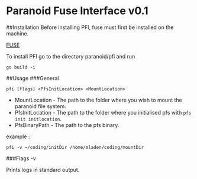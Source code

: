 Paranoid Fuse Interface v0.1
=============================
##Installation
Before installing PFI, fuse must first be installed on the machine.

[FUSE](http://fuse.sourceforge.net/)

To install PFI go to the directory paranoid/pfi and run
```
go build -i
```
##Usage
###General
```
pfi [flags] <PfsInitLocation> <MountLocation>
```

* MountLocation - The path to the folder where you wish to mount the paranoid file system.
* PfsInitLocation - The path to the folder where you initialised pfs with `pfs init initlocation`.
* PfsBinaryPath - The path to the pfs binary.

example :
```
pfi -v ~/coding/initDir /home/mladen/coding/mountDir
```

###Flags
-v

Prints logs in standard output.
